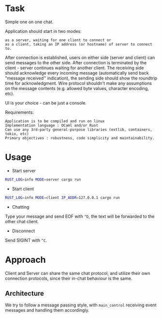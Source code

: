 # Task

Simple one on one chat.

Application should start in two modes:

    as a server, waiting for one client to connect or
    as a client, taking an IP address (or hostname) of server to connect to.

After connection is established, users on either side (server and client) can send messages to the other side. After connection is terminated by the client - server continues waiting for another client. The receiving side should acknowledge every incoming message (automatically send back "message received'' indication), the sending side should show the roundtrip time for acknowledgment. Wire protocol shouldn't make any assumptions on the message contents (e.g. allowed byte values, character encoding, etc).

UI is your choice - can be just a console.

Requirements:

    Application is to be compiled and run on linux
    Implementation language : OCaml and/or Rust
    Can use any 3rd-party general-purpose libraries (extlib, containers, tokio, etc)
    Primary objectives : robustness, code simplicity and maintainability.

# Usage

- Start server
``` sh
RUST_LOG=info MODE=server cargo run
```

- Start client
``` sh
RUST_LOG=info MODE=client IP_ADDR=127.0.0.1 cargo run
```

- Chatting

Type your message and send EOF with `^D`, the text will be forwarded to the other chat client.

- Disconnect

Send SIGINT with `^C`.

# Approach

Client and Server can share the same chat protocol, and utilize their own connection protocols, since their in-chat behaviour is the same.

## Architecture

We try to follow a message passing style, with `main_control` receiving event messages and handling them accordingly.
